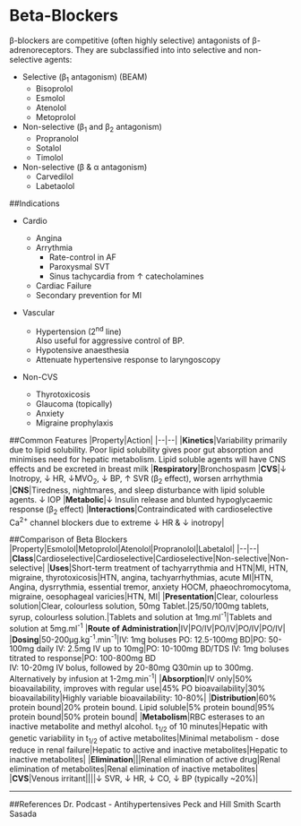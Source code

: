 # Beta-Blockers

β-blockers are competitive (often highly selective) antagonists of β-adrenoreceptors. They are subclassified into into selective and non-selective agents:
* Selective (β<sub>1</sub> antagonism) (BEAM)
    * Bisoprolol
    * Esmolol
    * Atenolol
    * Metoprolol
* Non-selective (β<sub>1</sub> and β<sub>2</sub> antagonism)
    * Propranolol
    * Sotalol
    * Timolol
* Non-selective (β & α antagonism)
    * Carvedilol
    * Labetaolol


##Indications
* Cardio
    * Angina
    * Arrythmia
        * Rate-control in AF
        * Paroxysmal SVT
        * Sinus tachycardia from ↑ catecholamines
    * Cardiac Failure
    * Secondary prevention for MI


* Vascular
    * Hypertension (2<sup>nd</sup> line)  
    Also useful for aggressive control of BP.
    * Hypotensive anaesthesia
    * Attenuate hypertensive response to laryngoscopy


* Non-CVS
    * Thyrotoxicosis
    * Glaucoma (topically)
    * Anxiety
    * Migraine prophylaxis



##Common Features
|Property|Action|
|--|--|
|**Kinetics**|Variability primarily due to lipid solubility. Poor lipid solubility gives poor gut absorption and minimises need for hepatic metabolism. Lipid soluble agents will have CNS effects and be excreted in breast milk
|**Respiratory**|Bronchospasm
|**CVS**|↓ Inotropy, ↓ HR, ↓MVO<sub>2</sub>, ↓ BP, ↑ SVR (β<sub>2</sub> effect), worsen arrhythmia
|**CNS**|Tiredness, nightmares, and sleep disturbance with lipid soluble agents. ↓ IOP
|**Metabolic**|↓ Insulin release and blunted hypoglycaemic response (β<sub>2</sub> effect)
|**Interactions**|Contraindicated with cardioselective Ca<sup>2+</sup> channel blockers due to extreme ↓ HR & ↓ inotropy|

##Comparison of Beta Blockers
|Property|Esmolol|Metoprolol|Atenolol|Propranolol|Labetalol|
|--|--|
|**Class**|Cardioselective|Cardioselective|Cardioselective|Non-selective|Non-selective|
|**Uses**|Short-term treatment of tachyarrythmia and HTN|MI, HTN, migraine, thyrotoxicosis|HTN, angina, tachyarrhythmias, acute MI|HTN, Angina, dysrrythmia, essential tremor, anxiety HOCM, phaeochromocytoma, migraine, oesophageal varicies|HTN, MI|
|**Presentation**|Clear, colourless solution|Clear, colourless solution, 50mg Tablet.|25/50/100mg tablets, syrup, colourless solution.|Tablets and solution at 1mg.ml<sup>-1</sup>|Tablets and solution at 5mg.ml<sup>-1</sup>
|**Route of Administration**|IV|PO/IV|PO/IV|PO/IV|PO/IV|
|**Dosing**|50-200μg.kg<sup>-1</sup>.min<sup>-1</sup>|IV: 1mg boluses PO: 12.5-100mg BD|PO: 50-100mg daily IV: 2.5mg IV up to 10mg|PO: 10-100mg BD/TDS IV: 1mg boluses titrated to response|PO: 100-800mg BD<br> IV: 10-20mg IV bolus, followed by 20-80mg Q30min up to 300mg. Alternatively by infusion at 1-2mg.min<sup>-1</sup>|
|**Absorption**|IV only|50% bioavailability, improves with regular use|45% PO bioavailability|30% bioavailability|Highly variable bioavailability: 10-80%|
|**Distribution**|60% protein bound|20% protein bound. Lipid soluble|5% protein bound|95% protein bound|50% protein bound|
|**Metabolism**|RBC esterases to an inactive metabolite and methyl alcohol. t<sub>1/2</sub> of 10 minutes|Hepatic with genetic variability in t<sub>1/2</sub> of active metabolites|Minimal metabolism - dose reduce in renal failure|Hepatic to active and inactive metabolites|Hepatic to inactive metabolites|
|**Elimination**|||Renal elimination of active drug|Renal elimination of metabolites|Renal elimination of inactive metabolites|
|**CVS**|Venous irritant||||↓ SVR, ↓ HR, ↓ CO, ↓ BP (typically ~20%)|

---
##References
Dr. Podcast - Antihypertensives
Peck and Hill
Smith Scarth Sasada